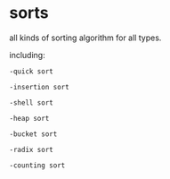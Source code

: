 # sorts
 all kinds of sorting algorithm for all types.

 including:
 
 	-quick sort
 	
 	-insertion sort
 	
 	-shell sort
 	
 	-heap sort
 	
 	-bucket sort
 	
 	-radix sort
 	
 	-counting sort
 	